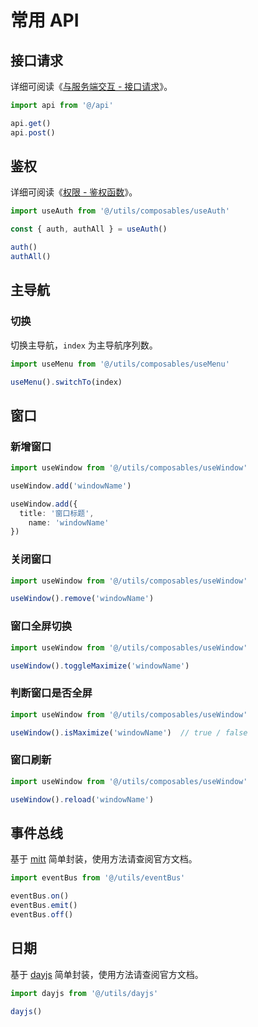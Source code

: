 # 常用 API

## 接口请求

详细可阅读《[与服务端交互 - 接口请求](axios#接口请求)》。

```ts
import api from '@/api'

api.get()
api.post()
```

## 鉴权

详细可阅读《[权限 - 鉴权函数](permission#鉴权函数)》。

```ts
import useAuth from '@/utils/composables/useAuth'

const { auth, authAll } = useAuth()

auth()
authAll()
```

## 主导航

### 切换

切换主导航，`index` 为主导航序列数。

```ts
import useMenu from '@/utils/composables/useMenu'

useMenu().switchTo(index)
```

## 窗口

### 新增窗口

```ts
import useWindow from '@/utils/composables/useWindow'

useWindow.add('windowName')

useWindow.add({
  title: '窗口标题',
	name: 'windowName'
})
```

### 关闭窗口

```ts
import useWindow from '@/utils/composables/useWindow'

useWindow().remove('windowName')
```

### 窗口全屏切换 <Badge type="pro" text="专业版" />

```ts
import useWindow from '@/utils/composables/useWindow'

useWindow().toggleMaximize('windowName')
```

### 判断窗口是否全屏 <Badge type="pro" text="专业版" />

```ts
import useWindow from '@/utils/composables/useWindow'

useWindow().isMaximize('windowName')  // true / false
```

### 窗口刷新

```ts
import useWindow from '@/utils/composables/useWindow'

useWindow().reload('windowName')
```

## 事件总线

基于 [mitt](https://github.com/developit/mitt) 简单封装，使用方法请查阅官方文档。

```ts
import eventBus from '@/utils/eventBus'

eventBus.on()
eventBus.emit()
eventBus.off()
```

## 日期 <Badge type="pro" text="专业版" />

基于 [dayjs](https://day.js.org/zh-CN/) 简单封装，使用方法请查阅官方文档。

```ts
import dayjs from '@/utils/dayjs'

dayjs()
```
